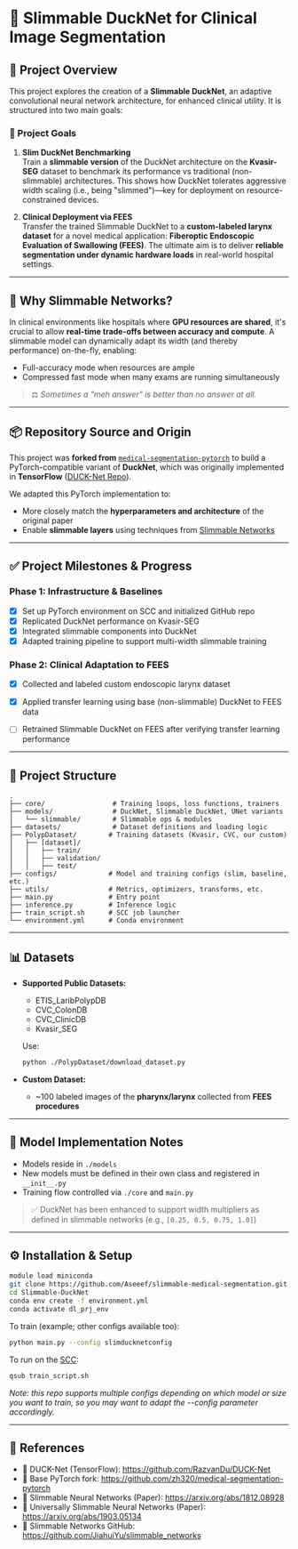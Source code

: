 # 🧠 Slimmable DuckNet for Clinical Image Segmentation

## 🏥 Project Overview

This project explores the creation of a **Slimmable DuckNet**, an adaptive convolutional neural network architecture, for enhanced clinical utility. It is structured into two main goals:

### 🚩 Project Goals

1. **Slim DuckNet Benchmarking**  
   Train a **slimmable version** of the DuckNet architecture on the **Kvasir-SEG** dataset to benchmark its performance vs traditional (non-slimmable) architectures. This shows how DuckNet tolerates aggressive width scaling (i.e., being "slimmed")—key for deployment on resource-constrained devices.

2. **Clinical Deployment via FEES**  
   Transfer the trained Slimmable DuckNet to a **custom-labeled larynx dataset** for a novel medical application: **Fiberoptic Endoscopic Evaluation of Swallowing (FEES)**. The ultimate aim is to deliver **reliable segmentation under dynamic hardware loads** in real-world hospital settings.

---

## 🌟 Why Slimmable Networks?

In clinical environments like hospitals where **GPU resources are shared**, it's crucial to allow **real-time trade-offs between accuracy and compute**. A slimmable model can dynamically adapt its width (and thereby performance) on-the-fly, enabling:

- Full-accuracy mode when resources are ample  
- Compressed fast mode when many exams are running simultaneously  

> ⚖️ _Sometimes a "meh answer" is better than no answer at all._

---

## 📦 Repository Source and Origin

This project was **forked from** [`medical-segmentation-pytorch`](https://github.com/zh320/medical-segmentation-pytorch) to build a PyTorch-compatible variant of **DuckNet**, which was originally implemented in **TensorFlow** ([DUCK-Net Repo](https://github.com/RazvanDu/DUCK-Net)).

We adapted this PyTorch implementation to:
- More closely match the **hyperparameters and architecture** of the original paper
- Enable **slimmable layers** using techniques from [Slimmable Networks](https://github.com/JiahuiYu/slimmable_networks)

---

## ✅ Project Milestones & Progress

### Phase 1: Infrastructure & Baselines
- [x] Set up PyTorch environment on SCC and initialized GitHub repo
- [x] Replicated DuckNet performance on Kvasir-SEG
- [x] Integrated slimmable components into DuckNet
- [x] Adapted training pipeline to support multi-width slimmable training

### Phase 2: Clinical Adaptation to FEES
- [x] Collected and labeled custom endoscopic larynx dataset
- [x] Applied transfer learning using base (non-slimmable) DuckNet to FEES data
- [ ] Retrained Slimmable DuckNet on FEES after verifying transfer learning performance


---

## 📁 Project Structure

```
.
├── core/                 # Training loops, loss functions, trainers
├── models/               # DuckNet, Slimmable DuckNet, UNet variants
│   └── slimmable/        # Slimmable ops & modules
├── datasets/             # Dataset definitions and loading logic
├── PolypDataset/        # Training datasets (Kvasir, CVC, our custom)
│   ├── [dataset]/
│   │   ├── train/
│   │   ├── validation/
│   │   ├── test/
├── configs/             # Model and training configs (slim, baseline, etc.)
├── utils/               # Metrics, optimizers, transforms, etc.
├── main.py              # Entry point
├── inference.py         # Inference logic
├── train_script.sh      # SCC job launcher
└── environment.yml      # Conda environment

```

---

## 📊 Datasets

- **Supported Public Datasets:**
   - ETIS_LaribPolypDB
   - CVC_ColonDB
   - CVC_ClinicDB
   - Kvasir_SEG
  
  Use:
  ```bash
  python ./PolypDataset/download_dataset.py
  ```

- **Custom Dataset:**
  - ~100 labeled images of the **pharynx/larynx** collected from **FEES procedures**

---

## 🧪 Model Implementation Notes

- Models reside in `./models`
- New models must be defined in their own class and registered in `__init__.py`
- Training flow controlled via `./core` and `main.py`

> ✅ DuckNet has been enhanced to support width multipliers as defined in slimmable networks (e.g., `[0.25, 0.5, 0.75, 1.0]`)

---

## ⚙️ Installation & Setup

```bash
module load miniconda
git clone https://github.com/Aseeef/slimmable-medical-segmentation.git
cd Slimmable-DuckNet
conda env create -f environment.yml
conda activate dl_prj_env
```

To train (example; other configs available too):
```bash
python main.py --config slimducknetconfig
```

To run on the [SCC](https://www.bu.edu/tech/support/research/computing-resources/scc/):
```bash
qsub train_script.sh
```
*Note: this repo supports multiple configs depending on which model or size you want to train, so you may want to adapt the --config parameter accordingly.*

---

## 🔗 References

- 🦆 DUCK-Net (TensorFlow): https://github.com/RazvanDu/DUCK-Net  
- 🧠 Base PyTorch fork: https://github.com/zh320/medical-segmentation-pytorch  
- 🧩 Slimmable Neural Networks (Paper): https://arxiv.org/abs/1812.08928
- 🧩 Universally Slimmable Neural Networks (Paper): https://arxiv.org/abs/1903.05134
- 🔧 Slimmable Networks GitHub: https://github.com/JiahuiYu/slimmable_networks  
